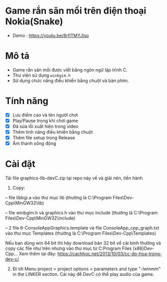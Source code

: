 # Game rắn săn mồi trên điện thoại Nokia(Snake)
- Demo : https://youtu.be/8rflTMYJlso
# Mô tả
- Game rắn săn mồi được viết bằng ngôn ngữ lập trình C.
- Thư viện sử dụng `winbgim.h`
- Sử dụng chức năng điều khiển bằng chuột và bàn phím.

# Tính năng
- [x] Lưu điểm cao và tên người chơi
- [x] Play/Pause trong khi chơi game
- [x] Đã sửa lỗi xuất hiện trong video
- [x] Thêm tính năng điều khiển bằng chuột
- [x] Thêm file setup trong Release
- [x] Âm thanh sống động

# Cài đặt
Tải file graphics-lib-devC.zip tại repo này về và giải nén, tiến hành

1. Copy:

– file libbgi.a vào thư mục lib (thường là C:\Program Files\Dev-Cpp\MinGW32\lib)

– file winbgim.h và graphics.h vào thư mục include (thường là C:\Program Files\Dev-Cpp\MinGW32\include)

– 2 file 6-ConsoleAppGraphics.template và file ConsoleApp_cpp_graph.txt vào thư mục Templates (thường là C:\Program Files\Dev-Cpp\Templates)

Nếu bạn dùng win 64 bit thì hãy download bản 32 bit về cài bình thường và copy các file như trên nhưng vào thư mục từ C:Program Files (x86)Dev-Cpp…
Xem thêm tại đây: https://cachhoc.net/2013/10/03/cc-do-hoa-trong-dev-c/

2. Đi tới Menu project > project options > parameters and type "-lwinmm" in the LINKER section. Cái này để DevC có thể play audio của game.
